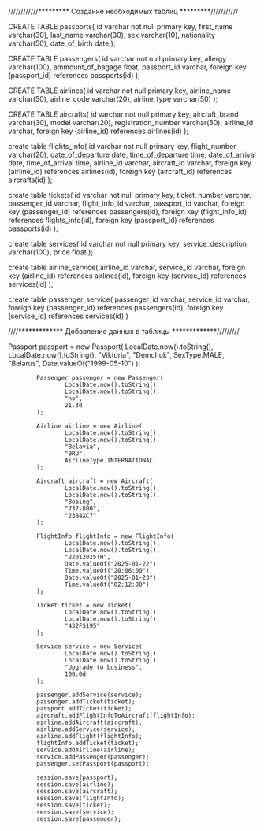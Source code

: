 ////////////********* Создание необходимых таблиц *********///////////

CREATE TABLE passports(
id varchar not null primary key,
first_name varchar(30),
last_name varchar(30),
sex varchar(10),
nationality varchar(50),
date_of_birth date
);

CREATE TABLE passengers(
id varchar not null primary key,
allergy varchar(100),
ammount_of_bagage float,
passport_id varchar,
foreign key (passport_id) references passports(id)
);

CREATE TABLE airlines(
id varchar not null primary key,
airline_name varchar(50),
airline_code varchar(20),
airline_type varchar(50)
);

CREATE TABLE aircrafts(
id varchar not null primary key,
aircraft_brand varchar(30),
model varchar(20),
registration_number varchar(50),
airline_id varchar,
foreign key (airline_id) references airlines(id)
);

create table flights_info(
id varchar not null primary key,
flight_number varchar(20),
date_of_departure date,
time_of_departure time,
date_of_arrival date,
time_of_arrival time,
airline_id varchar,
aircraft_id varchar,
foreign key (airline_id) references airlines(id),
foreign key (aircraft_id) references aircrafts(id)
);

create table tickets(
id varchar not null primary key,
ticket_number varchar,
passenger_id varchar,
flight_info_id varchar,
passport_id varchar,
foreign key (passenger_id) references passengers(id),
foreign key (flight_info_id) references flights_info(id),
foreign key (passport_id) references passports(id)
);

create table services(
id varchar not null primary key,
service_description varchar(100),
price float
);

create table airline_service(
airline_id varchar,
service_id varchar,
foreign key (airline_id) references airlines(id),
foreign key (service_id) references services(id)
);

create table passenger_service(
passenger_id varchar,
service_id varchar,
foreign key (passenger_id) references passengers(id),
foreign key (service_id) references services(id)
)


////************* Добавление данных в таблицы *************/////////

Passport passport = new Passport(
LocalDate.now().toString(),
LocalDate.now().toString(),
"Viktoria",
"Demchuk",
SexType.MALE,
"Belarus",
Date.valueOf("1999-05-10")
);

            Passenger passenger = new Passenger(
                    LocalDate.now().toString(),
                    LocalDate.now().toString(),
                    "no",
                    21.3d
            );

            Airline airline = new Airline(
                    LocalDate.now().toString(),
                    LocalDate.now().toString(),
                    "Belavia",
                    "BRU",
                    AirlineType.INTERNATIONAL
            );

            Aircraft aircraft = new Aircraft(
                    LocalDate.now().toString(),
                    LocalDate.now().toString(),
                    "Boeing",
                    "737-800",
                    "2384XC7"
            );

            FlightInfo flightInfo = new FlightInfo(
                    LocalDate.now().toString(),
                    LocalDate.now().toString(),
                    "22012025TH",
                    Date.valueOf("2025-01-22"),
                    Time.valueOf("20:06:00"),
                    Date.valueOf("2025-01-23"),
                    Time.valueOf("02:12:00")
            );

            Ticket ticket = new Ticket(
                    LocalDate.now().toString(),
                    LocalDate.now().toString(),
                    "432FS195"
            );

            Service service = new Service(
                    LocalDate.now().toString(),
                    LocalDate.now().toString(),
                    "Upgrade to business",
                    100.0d
            );

            passenger.addService(service);
            passenger.addTicket(ticket);
            passport.addTicket(ticket);
            aircraft.addFlightInfoToAircraft(flightInfo);
            airline.addAircraft(aircraft);
            airline.addService(service);
            airline.addFlight(flightInfo);
            flightInfo.addTicket(ticket);
            service.addAirline(airline);
            service.addPassenger(passenger);
            passenger.setPassport(passport);

            session.save(passport);
            session.save(airline);
            session.save(aircraft);
            session.save(flightInfo);
            session.save(ticket);
            session.save(service);
            session.save(passenger);